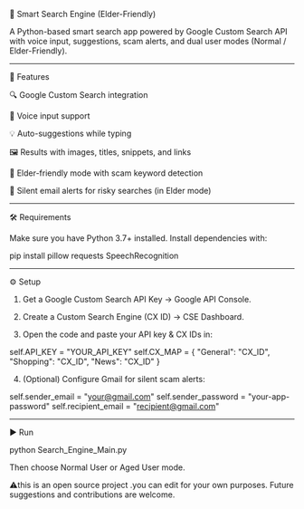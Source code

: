 📖 Smart Search Engine (Elder-Friendly)

A Python-based smart search app powered by Google Custom Search API with voice input, suggestions, scam alerts, and dual user modes (Normal / Elder-Friendly).


---

🚀 Features

🔍 Google Custom Search integration

🎤 Voice input support

💡 Auto-suggestions while typing

🖼️ Results with images, titles, snippets, and links

👵 Elder-friendly mode with scam keyword detection

📧 Silent email alerts for risky searches (in Elder mode)



---

🛠️ Requirements

Make sure you have Python 3.7+ installed.
Install dependencies with:

pip install pillow requests SpeechRecognition


---

⚙️ Setup

1. Get a Google Custom Search API Key → Google API Console.


2. Create a Custom Search Engine (CX ID) → CSE Dashboard.


3. Open the code and paste your API key & CX IDs in:

self.API_KEY = "YOUR_API_KEY"
self.CX_MAP = {
    "General": "CX_ID",
    "Shopping": "CX_ID",
    "News": "CX_ID"
}


4. (Optional) Configure Gmail for silent scam alerts:

self.sender_email = "your@gmail.com"
self.sender_password = "your-app-password"
self.recipient_email = "recipient@gmail.com"




---

▶️ Run

python Search_Engine_Main.py

Then choose Normal User or Aged User mode.

⚠️this is an open source project .you can edit for your own purposes.
Future suggestions and contributions are welcome.